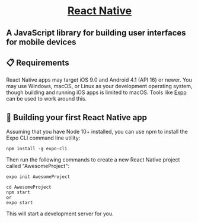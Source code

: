 <h1 align="center">
  <a href="https://facebook.github.io/react-native/">
    React Native
  </a>
</h1>

A JavaScript library for building user interfaces for mobile devices
---

## 📋 Requirements

React Native apps may target iOS 9.0 and Android 4.1 (API 16) or newer. You may use Windows, macOS, or Linux as your development operating system, though building and running iOS apps is limited to macOS. Tools like [Expo](https://expo.io) can be used to work around this.

## 🎉 Building your first React Native app

Assuming that you have Node 10+ installed, you can use npm to install the Expo CLI command line utility:

```
npm install -g expo-cli
```

Then run the following commands to create a new React Native project called "AwesomeProject":

```
expo init AwesomeProject

cd AwesomeProject
npm start  
or
expo start
```
This will start a development server for you.
